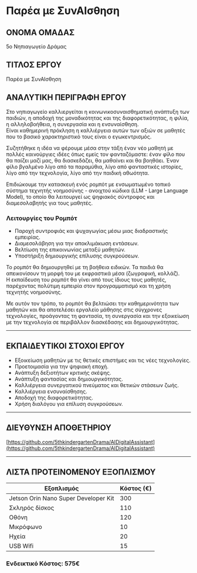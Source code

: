 # Παρέα με ΣυνΑΙσθηση

## ΟΝΟΜΑ ΟΜΑΔΑΣ  
5ο Νηπιαγωγείο Δράμας  

## ΤΙΤΛΟΣ ΕΡΓΟΥ  
Παρέα με ΣυνΑΙσθηση  

## ΑΝΑΛΥΤΙΚΗ ΠΕΡΙΓΡΑΦΗ ΕΡΓΟΥ  
Στο νηπιαγωγείο καλλιεργείται η κοινωνικοσυναισθηματική ανάπτυξη των παιδιών, η αποδοχή της μοναδικότητας και της διαφορετικότητας, η φιλία, η αλληλοβοήθεια, η συνεργασία και η ενσυναίσθηση.  
Είναι καθημερινή πρόκληση η καλλιέργεια αυτών των αξιών σε μαθητές που το βασικό χαρακτηριστικό τους είναι ο εγωκεντρισμός.  

Συζητήθηκε η ιδέα να φέρουμε μέσα στην τάξη έναν νέο μαθητή με πολλές καινούργιες ιδέες όπως εμείς τον φανταζόμαστε: έναν φίλο που θα παίζει μαζί μας, θα διασκεδάζει, θα μαθαίνει και θα βοηθάει. Έναν φίλο βγαλμένο λίγο από τα παραμύθια, λίγο από φανταστικές ιστορίες, λίγο από την τεχνολογία, λίγο από την παιδική αθωότητα.  

Επιδιώκουμε την κατασκευή ενός ρομπότ με ενσωματωμένο τοπικό σύστημα τεχνητής νοημοσύνης - ανοιχτού κώδικα (LLM - Large Language Model), το οποίο θα λειτουργεί ως ψηφιακός σύντροφος και διαμεσολαβητής για τους μαθητές.  

### Λειτουργίες του Ρομπότ  
- Παροχή συντροφιάς και ψυχαγωγίας μέσω μιας διαδραστικής εμπειρίας.  
- Διαμεσολάβηση για την αποκλιμάκωση εντάσεων.  
- Βελτίωση της επικοινωνίας μεταξύ μαθητών.  
- Υποστήριξη δημιουργικής επίλυσης συγκρούσεων.  

Το ρομπότ θα δημιουργηθεί με τη βοήθεια ειδικών. Τα παιδιά θα απεικονίσουν τη μορφή του με εκφραστικά μέσα (ζωγραφική, κολλάζ).  
Η εκπαίδευση του ρομπότ θα γίνει από τους ίδιους τους μαθητές, παρέχοντας πολύτιμη εμπειρία στον προγραμματισμό και τη χρήση τεχνητής νοημοσύνης.  

Με αυτόν τον τρόπο, το ρομπότ θα βελτιώσει την καθημερινότητα των μαθητών και θα αποτελέσει εργαλείο μάθησης στις σύγχρονες τεχνολογίες, προάγοντας τη φαντασία, τη συνεργασία και την εξοικείωση με την τεχνολογία σε περιβάλλον διασκέδασης και δημιουργικότητας.  

---

## ΕΚΠΑΙΔΕΥΤΙΚΟΙ ΣΤΟΧΟΙ ΕΡΓΟΥ  
- Εξοικείωση μαθητών με τις θετικές επιστήμες και τις νέες τεχνολογίες.  
- Προετοιμασία για την ψηφιακή εποχή.  
- Ανάπτυξη δεξιοτήτων κριτικής σκέψης.  
- Ανάπτυξη φαντασίας και δημιουργικότητας.  
- Καλλιέργεια συνεργατικού πνεύματος και θετικών στάσεων ζωής.  
- Καλλιέργεια ενσυναίσθησης.  
- Αποδοχή της διαφορετικότητας.  
- Χρήση διαλόγου για επίλυση συγκρούσεων.  

---

## ΔΙΕΥΘΥΝΣΗ ΑΠΟΘΕΤΗΡΙΟΥ  
[https://github.com/5thkindergartenDrama/AIDigitalAssistant](https://github.com/5thkindergartenDrama/AIDigitalAssistant)  

---

## ΛΙΣΤΑ ΠΡΟΤΕΙΝΟΜΕΝΟΥ ΕΞΟΠΛΙΣΜΟΥ  
| Εξοπλισμός                | Κόστος (€) |
|---------------------------|------------|
| Jetson Orin Nano Super Developer Kit | 300        |
| Σκληρός δίσκος            | 110        |
| Οθόνη                     | 120        |
| Μικρόφωνο                 | 10         |
| Ηχεία                     | 20         |
| USB Wifi                  | 15         |

### Ενδεικτικό Κόστος: 575€  
